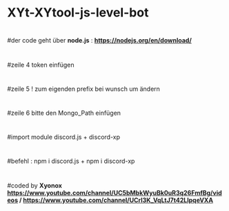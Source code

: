 # XYt-XYtool-js-level-bot
#
#der code geht über **node.js** : **https://nodejs.org/en/download/**
#

#zeile 4 token einfügen
#
#zeile 5 ! zum eigenden prefix bei wunsch um ändern
#
#zeile 6 bitte den Mongo_Path einfügen
#

#import module discord.js + discord-xp 
#
#befehl : npm i discord.js + npm i discord-xp

#
#coded by **Xyonox https://www.youtube.com/channel/UC5bMbkWyuBk0uR3q26FmfBg/videos / https://www.youtube.com/channel/UCrl3K_VqLtJ7t42LlpqeVXA**
